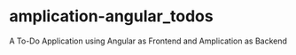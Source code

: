 # amplication-angular_todos
A To-Do Application using Angular as Frontend and Amplication as Backend
